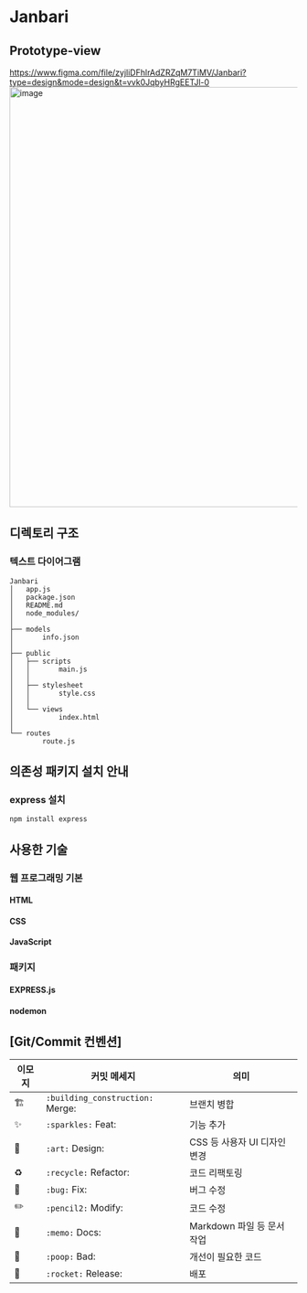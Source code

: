 # Janbari

## Prototype-view
https://www.figma.com/file/zyjliDFhlrAdZRZqM7TiMV/Janbari?type=design&mode=design&t=vvk0JqbyHRgEETJl-0
<img width="735" alt="image" src="https://github.com/KDT-IaaS-Class-One-Group/Janbari/assets/141696122/e3479604-3a1c-4bd7-b3ba-df4f8d473358">

## 디렉토리 구조
### 텍스트 다이어그램
```
Janbari
│   app.js
│   package.json
│   README.md
│   node_modules/
│
├── models
│       info.json
│
├── public
│   ├── scripts
│   │       main.js
│   │
│   ├── stylesheet
│   │       style.css
│   │
│   └── views
│           index.html
│
└── routes
        route.js

```

## 의존성 패키지 설치 안내
### express 설치
`npm install express`

## 사용한 기술
### 웹 프로그래밍 기본
#### HTML
#### CSS
#### JavaScript
### 패키지
#### EXPRESS.js
#### nodemon


## [Git/Commit 컨벤션]

| 이모지 | 커밋 메세지                    | 의미                         |
| ------ | ------------------------------ | ---------------------------- |
| 🏗️     | `:building_construction:` Merge:  | 브랜치 병합        |
| ✨     | `:sparkles:` Feat:                | 기능 추가                  |
| 🎨     | `:art:` Design:                 | CSS 등 사용자 UI 디자인 변경 |
| ♻️     | `:recycle:` Refactor:           | 코드 리팩토링                |
| 🐛     | `:bug:` Fix:                   | 버그 수정                    |
| ✏️     | `:pencil2:` Modify:              | 코드 수정                    |
| 📝     | `:memo:` Docs:               | Markdown 파일 등 문서 작업              |
| 💩     | `:poop:` Bad:                  | 개선이 필요한 코드       |
| 🚀     | `:rocket:` Release:            | 배포                         |
